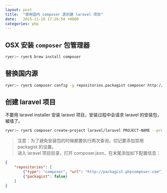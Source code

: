 ```yaml
---
layout: post
title:  "使用国内 composer 源创建 laravel 项目"
date:   2015-11-18 17:26:58 +0800
categories: php
---
```


## OSX 安装 `composer` 包管理器
```bash
ryer:~ ryer$ brew install composer
```

## 替换国内源
```bash
ryer:~ ryer$ composer config -g repositories.packagist composer http://packagist.phpcomposer.com
```

## 创建 laravel 项目
不要用 laravel installer 安装 laravel 项目，安装过程中会请求 laravel 的安装包，被墙了。
```bash
ryer:~ ryer$ composer create-project laravel/laravel PROJECT-NAME --prefer-dist
```

> 注意：为了避免安装包的时候都要执行两次查询，切记要添加禁用 packagist 的设置。<br>
> 进入 laravel 项目目录，打开 composer.json，在末尾添加如下配置信息：

```json
{
    "repositories": [
        {"type": "composer", "url": "http://packagist.phpcomposer.com"},
        {"packagist": false}
    ]
}
```
